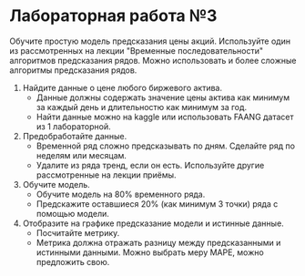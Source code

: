 # Лабораторная работа №3

Обучите простую модель предсказания цены акций. Используйте один из рассмотренных на лекции "Временные последовательности" алгоритмов предсказания рядов. Можно использовать и более сложные алгоритмы предсказания рядов.

1. Найдите данные о цене любого биржевого актива.
   * Данные должны содержать значение цены актива как минимум за каждый день и длительностю как минимум за год.
   * Найти данные можно на kaggle или использовать FAANG датасет из 1 лабораторной.
2. Предобработайте данные.
   * Временной ряд сложно предсказывать по дням. Сделайте ряд по неделям или месяцам.
   * Удалите из ряда тренд, если он есть. Используйте другие рассмотренные на лекции приёмы.
3. Обучите модель. 
   * Обучите модель на 80% временного ряда. 
   * Предскажите оставшиеся 20% (как минимум 3 точки) ряда с помощью модели.
4. Отобразите на графике предсказание модели и истинные данные. 
   * Посчитайте метрику. 
   * Метрика должна отражать разницу между предсказанными и истинными данными. Можно выбрать меру MAPE, можно предложить свою.
